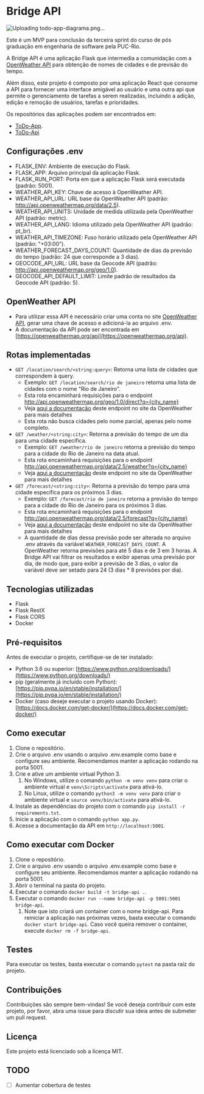 # Bridge API
![Uploading todo-app-diagrama.png…]()

Este é um MVP para conclusão da terceira sprint do curso de pós graduação em engenharia de software pela PUC-Rio.

A Bridge API é uma aplicação Flask que intermedia a comunidação com a [OpenWeather API](http://openweathermap.org) para
obtenção de nomes de cidades e de previsão do tempo.

Além disso, este projeto é composto por uma aplicação React que consome a API para fornecer uma interface amigável ao
usuário e uma outra api que permite o gerenciamento de tarefas a serem realizadas, incluindo a adição, edição e
remoção de usuários, tarefas e prioridades.

Os repositórios das aplicações podem ser encontrados em:

- [ToDo-App](https://github.com/BrunoBasstos/mvp3-app-todo).
- [ToDo-Api](https://github.com/BrunoBasstos/mvp3-api-todo)

## Configurações .env

- FLASK_ENV: Ambiente de execução do Flask.
- FLASK_APP: Arquivo principal da aplicação Flask.
- FLASK_RUN_PORT: Porta em que a aplicação Flask será executada (padrão: 5001).
- WEATHER_API_KEY: Chave de acesso à OpenWeather API.
- WEATHER_API_URL: URL base da OpenWeather API (padrão: http://api.openweathermap.org/data/2.5).
- WEATHER_API_UNITS: Unidade de medida utilizada pela OpenWeather API (padrão: metric).
- WEATHER_API_LANG: Idioma utilizado pela OpenWeather API (padrão: pt_br).
- WEATHER_API_TIMEZONE: Fuso horário utilizado pela OpenWeather API (padrão: "+03:00").
- WEATHER_FORECAST_DAYS_COUNT: Quantidade de dias da previsão do tempo (padrão: 24 que corresponde a 3 dias).
- GEOCODE_API_URL: URL base da Geocode API (padrão: http://api.openweathermap.org/geo/1.0).
- GEOCODE_API_DEFAULT_LIMIT: Limite padrão de resultados da Geocode API (padrão: 5).

## OpenWeather API

- Para utilizar essa API é necessário criar uma conta no site [OpenWeather API](http://openweathermap.org), gerar uma
  chave de acesso e adicioná-la ao arquivo .env.
- A documentação da API pode ser encontrada em [https://openweathermap.org/api](https://openweathermap.org/api).

## Rotas implementadas

- `GET /location/search/<string:query>`: Retorna uma lista de cidades que correspondem à query.
    - Exemplo: `GET /location/search/rio de janeiro` retorna uma lista de cidades com o nome "Rio de Janeiro".
    - Esta rota encaminhará requisições para o endpoint http://api.openweathermap.org/geo/1.0/direct?q={city_name}
    - Veja [aqui a documentação](https://openweathermap.org/api/geocoding-api#direct) deste endpoint no site da
      OpenWeather para mais detalhes
    - Esta rota não busca cidades pelo nome parcial, apenas pelo nome completo.
- `GET /weather/<string:city>`: Retorna a previsão do tempo de um dia para uma cidade específica.
    - Exemplo: `GET /weather/rio de janeiro` retorna a previsão do tempo para a cidade do Rio de Janeiro na data atual.
    - Esta rota encaminhará requisições para o endpoint http://api.openweathermap.org/data/2.5/weather?q={city_name}
    - Veja [aqui a documentação](https://openweathermap.org/current#one) deste endpoint no site da OpenWeather para mais
      detalhes
- `GET /forecast/<string:city>`: Retorna a previsão do tempo para uma cidade específica para os próximos 3 dias.
    - Exemplo: `GET /forecast/rio de janeiro` retorna a previsão do tempo para a cidade do Rio de Janeiro para os
      próximos 3 dias.
    - Esta rota encaminhará requisições para o endpoint http://api.openweathermap.org/data/2.5/forecast?q={city_name}
    - Veja [aqui a documentação](https://openweathermap.org/forecast5) deste endpoint no site da OpenWeather para mais
      detalhes
    - A quantidade de dias dessa previsão pode ser alterada no arquivo .env através da
      variável `WEATHER_FORECAST_DAYS_COUNT`. A OpenWeather retorna previsões para até 5 dias e de 3 em 3 horas. A
      Bridge API vai filtrar os resultados e exibir apenas uma previsão por dia, de modo que, para exibir a previsão de
      3 dias, o valor da variável deve ser setado para 24 (3 dias * 8 previsões por dia).

## Tecnologias utilizadas

- Flask
- Flask RestX
- Flask CORS
- Docker

## Pré-requisitos

Antes de executar o projeto, certifique-se de ter instalado:

- Python 3.6 ou superior: [https://www.python.org/downloads/](https://www.python.org/downloads/)
- pip (geralmente já incluído com
  Python): [https://pip.pypa.io/en/stable/installation/](https://pip.pypa.io/en/stable/installation/)
- Docker (caso deseje executar o projeto usando
  Docker): [https://docs.docker.com/get-docker/](https://docs.docker.com/get-docker/)

## Como executar

1. Clone o repositório.
2. Crie o arquivo .env usando o arquivo .env.example como base e configure seu ambiente. Recomendamos manter a aplicação
   rodando na porta 5001.
3. Crie e ative um ambiente virtual Python 3.
    1. No Windows, utilize o comando `python -m venv venv` para criar o ambiente virtual e `venv\Scripts\activate` para
       ativá-lo.
    2. No Linux, utilize o comando `python3 -m venv venv` para criar o ambiente virtual e `source venv/bin/activate`
       para ativá-lo.
4. Instale as dependências do projeto com o comando `pip install -r requirements.txt`.
5. Inicie a aplicação com o comando `python app.py`.
6. Acesse a documentação da API em `http://localhost:5001`.

## Como executar com Docker

1. Clone o repositório.
2. Crie o arquivo .env usando o arquivo .env.example como base e configure seu ambiente. Recomendamos manter a aplicação
   rodando na porta 5001.
3. Abrir o terminal na pasta do projeto.
4. Executar o comando `docker build -t bridge-api .`.
5. Executar o comando `docker run --name bridge-api -p 5001:5001 bridge-api`.
    1. Note que isto criará um container com o nome bridge-api. Para reiniciar a aplicação nas próximas vezes, basta
       executar o comando `docker start bridge-api`. Caso você queira remover o container,
       execute `docker rm -f bridge-api`.

## Testes

Para executar os testes, basta executar o comando `pytest` na pasta raiz do projeto.

## Contribuições

Contribuições são sempre bem-vindas! Se você deseja contribuir com este projeto, por favor, abra uma issue para discutir
sua ideia antes de submeter um pull request.

## Licença

Este projeto está licenciado sob a licença MIT.

## TODO

- [ ] Aumentar cobertura de testes
